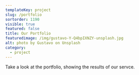 ```yaml
---
templateKey: project
slug: /portfolio
sortorder: 1190
visible: true
featured: false
title: Our Portfolio
featuredimage: /img/gustavo-Y-Q4bpIXNZY-unsplash.jpg
alt: photo by Gustavo on Unsplash
category:
  - project
---
```

Take a look at the portfolio, showing the results of our servce. 


